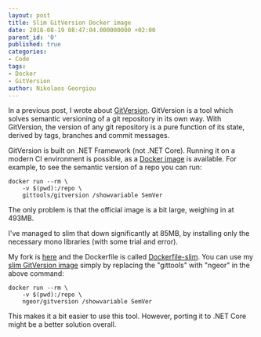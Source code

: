 ```yaml
---
layout: post
title: Slim GitVersion Docker image
date: 2018-08-19 08:47:04.000000000 +02:00
parent_id: '0'
published: true
categories:
- Code
tags:
- Docker
- GitVersion
author: Nikolaos Georgiou
---
```


In a previous post, I wrote about <a href="{{ site.baseurl }}/2017/12/19/semantic-versioning-with-gitversion.html">GitVersion</a>. GitVersion is a tool which solves semantic versioning of a git repository in its own way. With GitVersion, the version of any git repository is a pure function of its state, derived by tags, branches and commit messages.

<!--more-->

GitVersion is built on .NET Framework (not .NET Core). Running it on a modern CI environment is possible, as a <a href="https://hub.docker.com/r/gittools/gitversion/">Docker image</a> is available. For example, to see the semantic version of a repo you can run:

```
docker run --rm \
    -v $(pwd):/repo \
    gittools/gitversion /showvariable SemVer
```

The only problem is that the official image is a bit large, weighing in at 493MB.

I've managed to slim that down significantly at 85MB, by installing only the necessary mono libraries (with some trial and error).

My fork is <a href="https://github.com/ngeor/GitVersion">here</a> and the Dockerfile is called <a href="https://github.com/ngeor/GitVersion/blob/master/Dockerfile-slim">Dockerfile-slim</a>. You can use my <a href="https://hub.docker.com/r/ngeor/gitversion/">slim GitVersion image</a> simply by replacing the "gittools" with "ngeor" in the above command:

```
docker run --rm \
    -v $(pwd):/repo \
    ngeor/gitversion /showvariable SemVer
```

This makes it a bit easier to use this tool. However, porting it to .NET Core might be a better solution overall.

